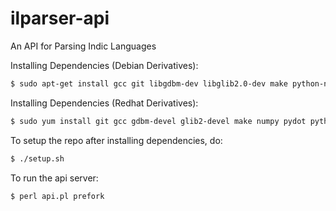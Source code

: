 # ilparser-api
An API for Parsing Indic Languages

Installing Dependencies (Debian Derivatives):
```bash
$ sudo apt-get install gcc git libgdbm-dev libglib2.0-dev make python-numpy python-pydot python-urllib3
```

Installing Dependencies (Redhat Derivatives):
```bash
$ sudo yum install git gcc gdbm-devel glib2-devel make numpy pydot python-urllib3
```

To setup the repo after installing dependencies, do:
```bash
$ ./setup.sh
```

To run the api server:
```
$ perl api.pl prefork
```
